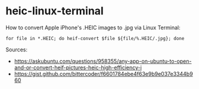 # heic-linux-terminal

How to convert Apple iPhone's .HEIC images to .jpg via Linux Terminal:

```
for file in *.HEIC; do heif-convert $file ${file/%.HEIC/.jpg}; done
```

Sources:
- https://askubuntu.com/questions/958355/any-app-on-ubuntu-to-open-and-or-convert-heif-pictures-heic-high-efficiency-i
- https://gist.github.com/bittercoder/f6601784ebe4f63e9b9e037e3344b960
